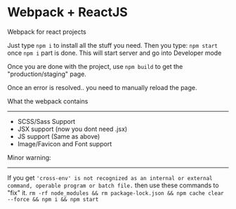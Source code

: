 # Webpack + ReactJS
Webpack for react projects

Just type `npm i` to install all the stuff you need.
Then you type: `npm start` once `npm i` part is done. This will start server and go into Developer mode 

Once you are done with the project, use `npm build` to get the "production/staging" page.

Once an error is resolved.. you need to manually reload the page.

What the webpack contains
***
* SCSS/Sass Support
* JSX support (now you dont need .jsx)
* JS support (Same as above)
* Image/Favicon and Font support


Minor warning:
***
If you get `'cross-env' is not recognized as an internal or external command,
operable program or batch file.` then use these commands to "fix" it.
`rm -rf node_modules && rm package-lock.json && npm cache clear --force && npm i && npm start`
